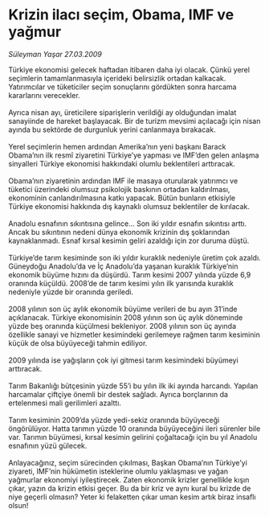 # Krizin ilacı seçim, Obama, IMF ve yağmur

*Süleyman Yaşar 27.03.2009*

<div class="taraf_structure_2col_1zq">
<div class="margen_n">



 <p>Türkiye ekonomisi gelecek haftadan itibaren daha iyi olacak. Çünkü yerel seçimlerin tamamlanmasıyla içerideki belirsizlik ortadan kalkacak. Yatırımcılar ve tüketiciler seçim sonuçlarını gördükten sonra harcama kararlarını verecekler. <br/><br/>Ayrıca nisan ayı, üreticilere siparişlerin verildiği ay olduğundan imalat sanayiinde de hareket başlayacak. Bir de turizm mevsimi açılacağı için nisan ayında bu sektörde de durgunluk yerini canlanmaya bırakacak. <br/><br/>Yerel seçimlerin hemen ardından Amerika’nın yeni başkanı Barack Obama’nın ilk resmî ziyaretini Türkiye’ye yapması ve IMF’den gelen anlaşma sinyalleri Türkiye ekonomisi hakkındaki olumlu beklentileri arttıracak. <br/><br/>Obama’nın ziyaretinin ardından IMF ile masaya oturularak yatırımcı ve tüketici üzerindeki olumsuz psikolojik baskının ortadan kaldırılması, ekonominin canlandırılmasına katkı yapacak. Bütün bunların etkisiyle Türkiye ekonomisi hakkında dış kaynaklı olumsuz beklentiler de kırılacak. <br/><br/>Anadolu esnafının sıkıntısına gelince... Son iki yıldır esnafın sıkıntısı arttı. Ancak bu sıkıntının nedeni dünya ekonomik krizinin dış şoklarından kaynaklanmadı. Esnaf kırsal kesimin geliri azaldığı için zor duruma düştü. <br/><br/>Türkiye’de tarım kesiminde son iki yıldır kuraklık nedeniyle üretim çok azaldı. Güneydoğu Anadolu’da ve İç Anadolu’da yaşanan kuraklık Türkiye’nin ekonomik büyüme hızını da düşürdü. Tarım kesimi 2007 yılında yüzde 6,9 oranında küçüldü. 2008’de de tarım kesimi yılın ilk yarısında kuraklık nedeniyle yüzde bir oranında geriledi. <br/><br/>2008 yılının son üç aylık ekonomik büyüme verileri de bu ayın 31’inde açıklanacak. Türkiye ekonomisinin 2008 yılının son üç aylık döneminde yüzde beş oranında küçülmesi bekleniyor. 2008 yılının son üç ayında özellikle sanayi ve hizmetler kesimindeki gerilemeye rağmen tarım kesiminin küçük de olsa büyüyeceği tahmin ediliyor. <br/><br/>2009 yılında ise yağışların çok iyi gitmesi tarım kesimindeki büyümeyi arttıracak. <br/><br/>Tarım Bakanlığı bütçesinin yüzde 55’i bu yılın ilk iki ayında harcandı. Yapılan harcamalar çiftçiye önemli bir destek sağladı. Ayrıca borçlarının da ertelenmesi mali gerilimleri azalttı. <br/><br/>Tarım kesiminin 2009’da yüzde yedi-sekiz oranında büyüyeceği öngörülüyor. Hatta tarımın yüzde 10 oranında büyüyeceğini ileri sürenler bile var. Tarımın büyümesi, kırsal kesimin gelirini çoğaltacağı için bu yıl Anadolu esnafının yüzü gülecek. <br/><br/>Anlayacağınız, seçim sürecinden çıkılması, Başkan Obama’nın Türkiye’yi ziyareti, IMF’nin hükümetin isteklerine olumlu yaklaşması ve yağan yağmurlar ekonomiyi iyileştirecek. Zaten ekonomik krizler genellikle kışın çıkar, yazın da krizin etkisi geçer. Bu da bir kriz ve aynı kural bu krizde de niye geçerli olmasın? Yeter ki felaketten çıkar uman kesim artık biraz insaflı olsun!</p>

<br/>


<div id="taraf_not">
</div>

</div>


</div>

